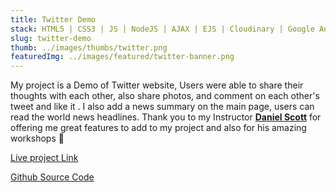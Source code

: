 ```yaml
---
title: Twitter Demo
stack: HTML5 | CSS3 | JS | NodeJS | AJAX | EJS | Cloudinary | Google Auth | GuardianNews API | Mongo DB | MaterializeCSS
slug: twitter-demo
thumb: ../images/thumbs/twitter.png
featuredImg: ../images/featured/twitter-banner.png
---
```


My project is a Demo of Twitter website, Users were able to share their thoughts with each other, also share photos, and comment on each other's tweet and like it . I also add a news summary on the main page, users can read the world news headlines. Thank you to my Instructor
<strong>[Daniel Scott](https://danieljs.dev/)</strong> for offering me great features to add to my project and also for his amazing workshops 💫 


[Live project Link](https://tweeter-demo-web-app.herokuapp.com/)

[Github Source Code](https://github.com/Avisa-GA/tweeter-demo-web-app)